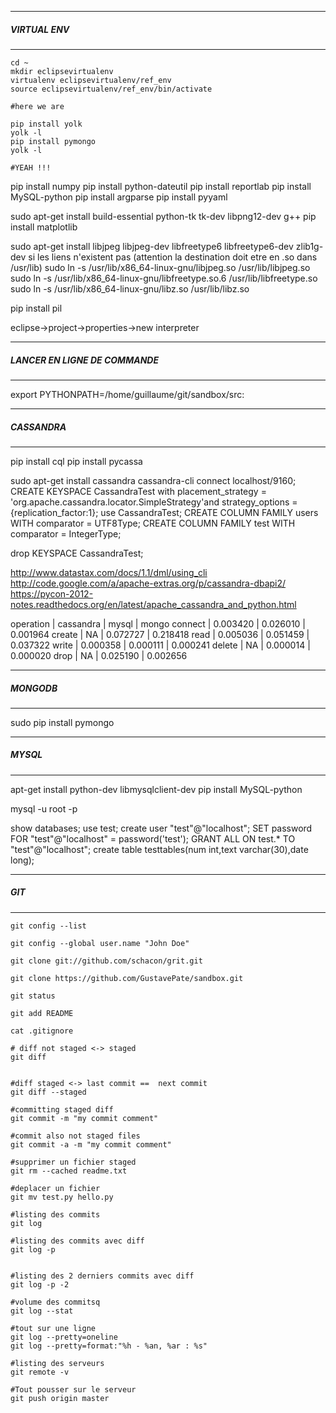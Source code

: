 
************************************************************************
#####    VIRTUAL ENV      
************************************************************************
```shell
cd ~
mkdir eclipsevirtualenv
virtualenv eclipsevirtualenv/ref_env
source eclipsevirtualenv/ref_env/bin/activate

#here we are

pip install yolk
yolk -l
pip install pymongo
yolk -l

#YEAH !!!
```

pip install numpy
pip install python-dateutil
pip install reportlab
pip install MySQL-python
pip install argparse
pip install pyyaml

sudo apt-get install build-essential python-tk tk-dev libpng12-dev g++
pip install matplotlib

sudo apt-get install libjpeg libjpeg-dev libfreetype6 libfreetype6-dev zlib1g-dev
si les liens n'existent pas (attention la destination doit etre en .so dans /usr/lib)
sudo ln -s /usr/lib/x86_64-linux-gnu/libjpeg.so /usr/lib/libjpeg.so 
sudo ln -s /usr/lib/x86_64-linux-gnu/libfreetype.so.6 /usr/lib/libfreetype.so
sudo ln -s /usr/lib/x86_64-linux-gnu/libz.so /usr/lib/libz.so

pip install pil

eclipse->project->properties->new interpreter 


************************************************************************
#####    LANCER EN LIGNE DE COMMANDE
************************************************************************
export PYTHONPATH=/home/guillaume/git/sandbox/src:



************************************************************************
#####     CASSANDRA
************************************************************************
pip install cql
pip install pycassa

 
sudo apt-get install cassandra
cassandra-cli
connect localhost/9160;
CREATE KEYSPACE CassandraTest with placement_strategy = 'org.apache.cassandra.locator.SimpleStrategy'and strategy_options = {replication_factor:1};
use CassandraTest;
CREATE COLUMN FAMILY users	WITH comparator = UTF8Type;
CREATE COLUMN FAMILY test	WITH comparator = IntegerType;

drop KEYSPACE CassandraTest;

http://www.datastax.com/docs/1.1/dml/using_cli
http://code.google.com/a/apache-extras.org/p/cassandra-dbapi2/
https://pycon-2012-notes.readthedocs.org/en/latest/apache_cassandra_and_python.html

operation | cassandra | mysql | mongo
connect | 0.003420 | 0.026010  | 0.001964
create | NA | 0.072727 | 0.218418
read | 0.005036 | 0.051459 | 0.037322
write | 0.000358 | 0.000111 | 0.000241
delete | NA | 0.000014 | 0.000020
drop | NA | 0.025190 | 0.002656


************************************************************************
#####     MONGODB
************************************************************************
sudo pip install pymongo

************************************************************************
#####     MYSQL
************************************************************************
apt-get install python-dev libmysqlclient-dev
pip install MySQL-python

mysql -u root -p

show databases;
use test;
create user "test"@"localhost";
SET password FOR "test"@"localhost" = password('test');
GRANT ALL ON test.* TO "test"@"localhost";
create table testtables(num int,text varchar(30),date long);

************************************************************************
#####     GIT
************************************************************************
```shell
git config --list

git config --global user.name "John Doe"

git clone git://github.com/schacon/grit.git

git clone https://github.com/GustavePate/sandbox.git

git status

git add README

cat .gitignore

# diff not staged <-> staged
git diff


#diff staged <-> last commit ==  next commit
git diff --staged

#committing staged diff
git commit -m "my commit comment"

#commit also not staged files
git commit -a -m "my commit comment"

#supprimer un fichier staged
git rm --cached readme.txt

#deplacer un fichier
git mv test.py hello.py

#listing des commits
git log

#listing des commits avec diff
git log -p


#listing des 2 derniers commits avec diff
git log -p -2

#volume des commitsq
git log --stat

#tout sur une ligne
git log --pretty=oneline
git log --pretty=format:"%h - %an, %ar : %s"

#listing des serveurs
git remote -v

#Tout pousser sur le serveur
git push origin master
```


